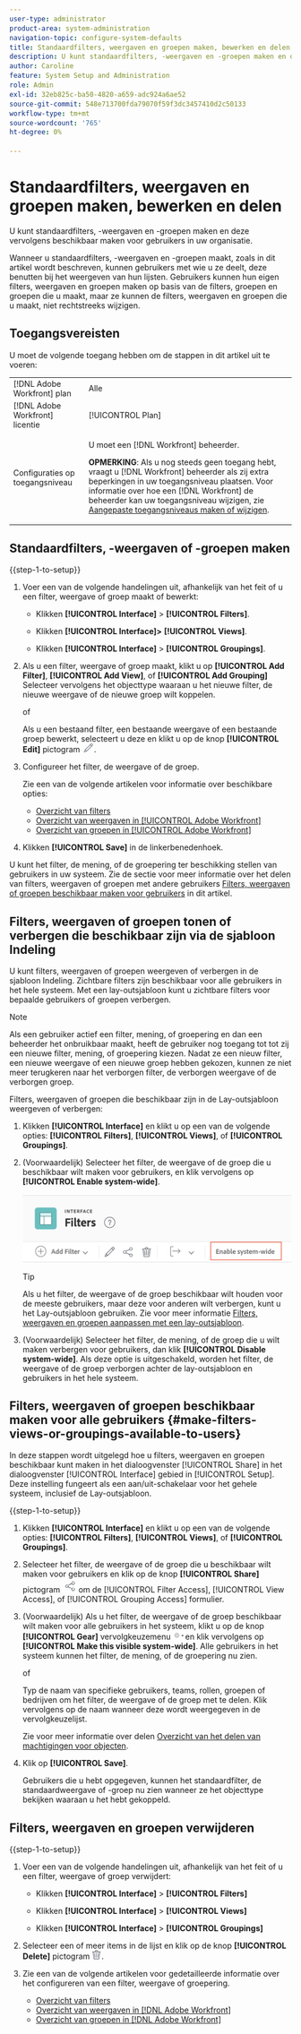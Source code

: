 ```yaml
---
user-type: administrator
product-area: system-administration
navigation-topic: configure-system-defaults
title: Standaardfilters, weergaven en groepen maken, bewerken en delen
description: U kunt standaardfilters, -weergaven en -groepen maken en deze vervolgens beschikbaar maken voor gebruikers in uw organisatie.
author: Caroline
feature: System Setup and Administration
role: Admin
exl-id: 32eb825c-ba50-4820-a659-adc924a6ae52
source-git-commit: 548e713700fda79070f59f3dc3457410d2c50133
workflow-type: tm+mt
source-wordcount: '765'
ht-degree: 0%

---
```


# Standaardfilters, weergaven en groepen maken, bewerken en delen

<!--
<p data-mc-conditions="QuicksilverOrClassic.Draft mode">***DON'T DELETE, DRAFT OR HIDE THIS ARTICLE. IT IS LINKED TO THE PRODUCT, THROUGH THE CONTEXT SENSITIVE HELP LINKS. **</p>
-->

U kunt standaardfilters, -weergaven en -groepen maken en deze vervolgens beschikbaar maken voor gebruikers in uw organisatie.

Wanneer u standaardfilters, -weergaven en -groepen maakt, zoals in dit artikel wordt beschreven, kunnen gebruikers met wie u ze deelt, deze benutten bij het weergeven van hun lijsten. Gebruikers kunnen hun eigen filters, weergaven en groepen maken op basis van de filters, groepen en groepen die u maakt, maar ze kunnen de filters, weergaven en groepen die u maakt, niet rechtstreeks wijzigen.

## Toegangsvereisten

U moet de volgende toegang hebben om de stappen in dit artikel uit te voeren:

<table style="table-layout:auto"> 
 <col> 
 <col> 
 <tbody> 
  <tr> 
   <td role="rowheader">[!DNL Adobe Workfront] plan</td> 
   <td>Alle</td> 
  </tr> 
  <tr> 
   <td role="rowheader">[!DNL Adobe Workfront] licentie</td> 
   <td>[!UICONTROL Plan]</td> 
  </tr> 
  <tr> 
   <td role="rowheader">Configuraties op toegangsniveau</td> 
   <td> <p>U moet een [!DNL Workfront] beheerder.</p> <p><b>OPMERKING</b>: Als u nog steeds geen toegang hebt, vraagt u [!DNL Workfront] beheerder als zij extra beperkingen in uw toegangsniveau plaatsen. Voor informatie over hoe een [!DNL Workfront] de beheerder kan uw toegangsniveau wijzigen, zie <a href="../../../administration-and-setup/add-users/configure-and-grant-access/create-modify-access-levels.md" class="MCXref xref">Aangepaste toegangsniveaus maken of wijzigen</a>.</p> </td> 
  </tr> 
 </tbody> 
</table>

## Standaardfilters, -weergaven of -groepen maken

{{step-1-to-setup}}

1. Voer een van de volgende handelingen uit, afhankelijk van het feit of u een filter, weergave of groep maakt of bewerkt:

   * Klikken **[!UICONTROL Interface]** > **[!UICONTROL Filters]**.

   * Klikken **[!UICONTROL Interface]>** **[!UICONTROL Views]**.

   * Klikken **[!UICONTROL Interface]** > **[!UICONTROL Groupings]**.

1. Als u een filter, weergave of groep maakt, klikt u op **[!UICONTROL Add Filter]**, **[!UICONTROL Add View]**, of **[!UICONTROL Add Grouping]** Selecteer vervolgens het objecttype waaraan u het nieuwe filter, de nieuwe weergave of de nieuwe groep wilt koppelen.

   of

   Als u een bestaand filter, een bestaande weergave of een bestaande groep bewerkt, selecteert u deze en klikt u op de knop **[!UICONTROL Edit]** pictogram ![Pictogram Bewerken](assets/edit-icon.png).

1. Configureer het filter, de weergave of de groep.

   Zie een van de volgende artikelen voor informatie over beschikbare opties:

   * [Overzicht van filters](../../../reports-and-dashboards/reports/reporting-elements/filters-overview.md)
   * [Overzicht van weergaven in [!UICONTROL Adobe Workfront]](../../../reports-and-dashboards/reports/reporting-elements/views-overview.md)
   * [Overzicht van groepen in [!UICONTROL Adobe Workfront]](../../../reports-and-dashboards/reports/reporting-elements/groupings-overview.md)

1. Klikken **[!UICONTROL Save]** in de linkerbenedenhoek.

U kunt het filter, de mening, of de groepering ter beschikking stellen van gebruikers in uw systeem. Zie de sectie voor meer informatie over het delen van filters, weergaven of groepen met andere gebruikers [Filters, weergaven of groepen beschikbaar maken voor gebruikers](#make-filters-views-or-groupings-available-to-users) in dit artikel.


## Filters, weergaven of groepen tonen of verbergen die beschikbaar zijn via de sjabloon Indeling

U kunt filters, weergaven of groepen weergeven of verbergen in de sjabloon Indeling. Zichtbare filters zijn beschikbaar voor alle gebruikers in het hele systeem. Met een lay-outsjabloon kunt u zichtbare filters voor bepaalde gebruikers of groepen verbergen.

>[!NOTE]
>
>Als een gebruiker actief een filter, mening, of groepering en dan een beheerder het onbruikbaar maakt, heeft de gebruiker nog toegang tot tot zij een nieuwe filter, mening, of groepering kiezen. Nadat ze een nieuw filter, een nieuwe weergave of een nieuwe groep hebben gekozen, kunnen ze niet meer terugkeren naar het verborgen filter, de verborgen weergave of de verborgen groep.

Filters, weergaven of groepen die beschikbaar zijn in de Lay-outsjabloon weergeven of verbergen:

1. Klikken **[!UICONTROL Interface]** en klikt u op een van de volgende opties: **[!UICONTROL Filters]**, **[!UICONTROL Views]**, of **[!UICONTROL Groupings]**.

1. (Voorwaardelijk) Selecteer het filter, de weergave of de groep die u beschikbaar wilt maken voor gebruikers, en klik vervolgens op **[!UICONTROL Enable system-wide]**.

   ![](assets/enable-system-wide-fvg.png)

   >[!TIP]
   >
   >Als u het filter, de weergave of de groep beschikbaar wilt houden voor de meeste gebruikers, maar deze voor anderen wilt verbergen, kunt u het Lay-outsjabloon gebruiken. Zie voor meer informatie [Filters, weergaven en groepen aanpassen met een lay-outsjabloon](/help/quicksilver/administration-and-setup/customize-workfront/use-layout-templates/customize-fvg-list-controls-layout-template.md).

1. (Voorwaardelijk) Selecteer het filter, de mening, of de groep die u wilt maken verbergen voor gebruikers, dan klik **[!UICONTROL Disable system-wide]**. Als deze optie is uitgeschakeld, worden het filter, de weergave of de groep verborgen achter de lay-outsjabloon en gebruikers in het hele systeem.


## Filters, weergaven of groepen beschikbaar maken voor alle gebruikers {#make-filters-views-or-groupings-available-to-users}

In deze stappen wordt uitgelegd hoe u filters, weergaven en groepen beschikbaar kunt maken in het dialoogvenster [!UICONTROL Share] in het dialoogvenster [!UICONTROL Interface] gebied in [!UICONTROL Setup]. Deze instelling fungeert als een aan/uit-schakelaar voor het gehele systeem, inclusief de Lay-outsjabloon.

{{step-1-to-setup}}

1. Klikken **[!UICONTROL Interface]** en klikt u op een van de volgende opties: **[!UICONTROL Filters]**, **[!UICONTROL Views]**, of **[!UICONTROL Groupings]**.

1. Selecteer het filter, de weergave of de groep die u beschikbaar wilt maken voor gebruikers en klik op de knop **[!UICONTROL Share]** pictogram ![Pictogram Delen](assets/share-icon.png) om de [!UICONTROL Filter Access], [!UICONTROL View Access], of [!UICONTROL Grouping Access] formulier.
1. (Voorwaardelijk) Als u het filter, de weergave of de groep beschikbaar wilt maken voor alle gebruikers in het systeem, klikt u op de knop **[!UICONTROL Gear]** vervolgkeuzemenu ![](assets/gear-menu-for-sharing-items.png)en klik vervolgens op **[!UICONTROL Make this visible system-wide]**. Alle gebruikers in het systeem kunnen het filter, de mening, of de groepering nu zien.

   of

   Typ de naam van specifieke gebruikers, teams, rollen, groepen of bedrijven om het filter, de weergave of de groep met te delen. Klik vervolgens op de naam wanneer deze wordt weergegeven in de vervolgkeuzelijst.

   Zie voor meer informatie over delen [Overzicht van het delen van machtigingen voor objecten](../../../workfront-basics/grant-and-request-access-to-objects/sharing-permissions-on-objects-overview.md).

1. Klik op **[!UICONTROL Save]**.

   Gebruikers die u hebt opgegeven, kunnen het standaardfilter, de standaardweergave of -groep nu zien wanneer ze het objecttype bekijken waaraan u het hebt gekoppeld.

## Filters, weergaven en groepen verwijderen

{{step-1-to-setup}}

1. Voer een van de volgende handelingen uit, afhankelijk van het feit of u een filter, weergave of groep verwijdert:

   * Klikken **[!UICONTROL Interface]** > **[!UICONTROL Filters]**

   * Klikken **[!UICONTROL Interface]** > **[!UICONTROL Views]**

   * Klikken **[!UICONTROL Interface]** > **[!UICONTROL Groupings]**

1. Selecteer een of meer items in de lijst en klik op de knop **[!UICONTROL Delete]** pictogram ![Pictogram Verwijderen](assets/delete.png).
1. Zie een van de volgende artikelen voor gedetailleerde informatie over het configureren van een filter, weergave of groepering.

   * [Overzicht van filters](../../../reports-and-dashboards/reports/reporting-elements/filters-overview.md)
   * [Overzicht van weergaven in [!DNL Adobe Workfront]](../../../reports-and-dashboards/reports/reporting-elements/views-overview.md)
   * [Overzicht van groepen in [!DNL Adobe Workfront]](../../../reports-and-dashboards/reports/reporting-elements/groupings-overview.md)
